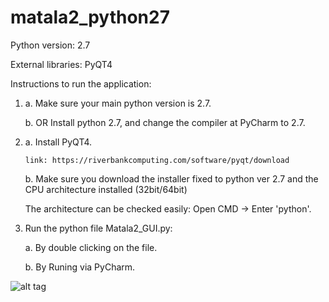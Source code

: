 # matala2_python27

Python version: 2.7 

External libraries: PyQT4

Instructions to run the application:

1.  a. Make sure your main python version is 2.7.

    b. OR Install python 2.7, and change the compiler at PyCharm to 2.7.

2.  a. Install PyQT4.

        link: https://riverbankcomputing.com/software/pyqt/download

    b. Make sure you download the installer fixed to python ver 2.7 and the CPU architecture installed (32bit/64bit)

       The architecture can be checked easily:  Open CMD -> Enter 'python'.

3.  Run the python file Matala2_GUI.py:

    a. By double clicking on the file.

    b. By Runing via PyCharm.
    
![alt tag](https://github.com/idonava/matala2_python27/blob/master/app.png)
